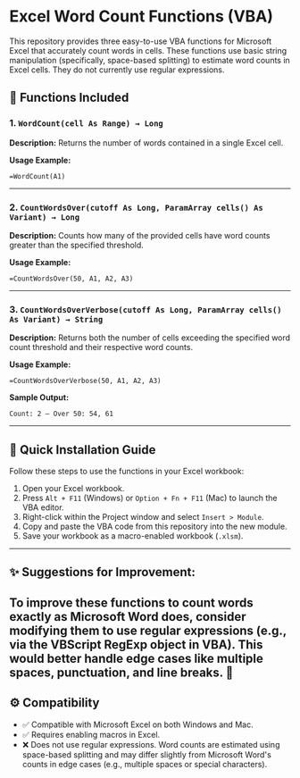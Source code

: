 # Excel Word Count Functions (VBA)

This repository provides three easy-to-use VBA functions for Microsoft Excel that accurately count words in cells. These functions use basic string manipulation (specifically, space-based splitting) to estimate word counts in Excel cells. They do not currently use regular expressions.

## 📌 Functions Included

### 1. `WordCount(cell As Range) → Long`

**Description:**
Returns the number of words contained in a single Excel cell.

**Usage Example:**
```excel
=WordCount(A1)
```

---

### 2. `CountWordsOver(cutoff As Long, ParamArray cells() As Variant) → Long`

**Description:**
Counts how many of the provided cells have word counts greater than the specified threshold.

**Usage Example:**
```excel
=CountWordsOver(50, A1, A2, A3)
```

---

### 3. `CountWordsOverVerbose(cutoff As Long, ParamArray cells() As Variant) → String`

**Description:**
Returns both the number of cells exceeding the specified word count threshold and their respective word counts.

**Usage Example:**
```excel
=CountWordsOverVerbose(50, A1, A2, A3)
```

**Sample Output:**
```
Count: 2 — Over 50: 54, 61
```

---

## 🚀 Quick Installation Guide

Follow these steps to use the functions in your Excel workbook:

1. Open your Excel workbook.
2. Press `Alt + F11` (Windows) or `Option + Fn + F11` (Mac) to launch the VBA editor.
3. Right-click within the Project window and select `Insert > Module`.
4. Copy and paste the VBA code from this repository into the new module.
5. Save your workbook as a macro-enabled workbook (`.xlsm`).

---
## ✨ Suggestions for Improvement:
To improve these functions to count words exactly as Microsoft Word does, consider modifying them to use regular expressions (e.g., via the VBScript RegExp object in VBA). This would better handle edge cases like multiple spaces, punctuation, and line breaks. 🧠
---

## ⚙️ Compatibility

- ✅ Compatible with Microsoft Excel on both Windows and Mac.
- ✅ Requires enabling macros in Excel.
- ❌ Does not use regular expressions. Word counts are estimated using space-based splitting and may differ slightly from Microsoft Word's counts in edge cases (e.g., multiple spaces or special characters).

